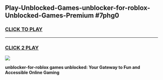 
## Play-Unblocked-Games-unblocker-for-roblox-Unblocked-Games-Premium #7phg0
<h3>
<a href="https://premium.freeplayer.one?title=unblocker-for-roblox&ref=12M">CLICK TO PLAY</a></h3>
<hr>

<h3>
<a href="https://premium.freeplayer.one?title=unblocker-for-roblox&ref=12M">CLICK 2 PLAY</a>
  
</h3>

<a href="https://premium.freeplayer.one?title=unblocker-for-roblox&ref=12M"><img src="https://clearcache.store/games.png"></a>


**unblocker-for-roblox games unblocked: Your Gateway to Fun and Accessible Online Gaming**
